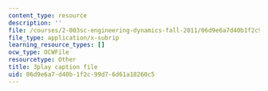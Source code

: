 ```yaml
---
content_type: resource
description: ''
file: /courses/2-003sc-engineering-dynamics-fall-2011/06d9e6a7d40b1f2c99d76d61a18260c5_p9DHjoLS3GA.srt
file_type: application/x-subrip
learning_resource_types: []
ocw_type: OCWFile
resourcetype: Other
title: 3play caption file
uid: 06d9e6a7-d40b-1f2c-99d7-6d61a18260c5
---
```

